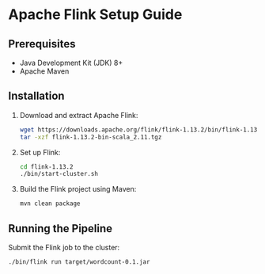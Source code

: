 # Apache Flink Setup Guide

## Prerequisites

- Java Development Kit (JDK) 8+
- Apache Maven

## Installation

1. Download and extract Apache Flink:
    ```sh
    wget https://downloads.apache.org/flink/flink-1.13.2/bin/flink-1.13.2-bin-scala_2.11.tgz
    tar -xzf flink-1.13.2-bin-scala_2.11.tgz
    ```

2. Set up Flink:
    ```sh
    cd flink-1.13.2
    ./bin/start-cluster.sh
    ```

3. Build the Flink project using Maven:
    ```sh
    mvn clean package
    ```

## Running the Pipeline

Submit the Flink job to the cluster:
```sh
./bin/flink run target/wordcount-0.1.jar

